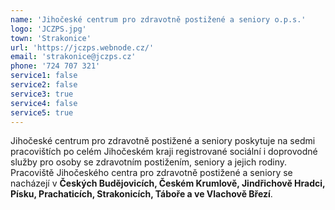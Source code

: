 ```yaml
---
name: 'Jihočeské centrum pro zdravotně postižené a seniory o.p.s.'
logo: 'JCZPS.jpg'
town: 'Strakonice'
url: 'https://jczps.webnode.cz/'
email: 'strakonice@jczps.cz'
phone: '724 707 321'
service1: false
service2: false
service3: true
service4: false
service5: true
---
```


Jihočeské centrum pro zdravotně postižené a seniory poskytuje na sedmi pracovištích po celém Jihočeském kraji registrované sociální i doprovodné služby pro osoby se zdravotním postižením, seniory a jejich rodiny.
Pracoviště Jihočeského centra pro zdravotně postižené a seniory se nacházejí v **Českých Budějovicích, Českém Krumlově, Jindřichově Hradci, Písku, Prachaticích, Strakonicích, Táboře a ve Vlachově Březí**.
